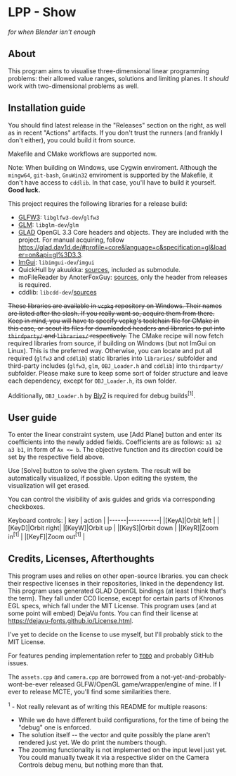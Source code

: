 # LPP - Show
*for when Blender isn't enough*

## About
This program aims to visualise three-dimensional linear programming problems: their allowed value ranges, solutions and limiting planes.
It *should* work with two-dimensional problems as well.

## Installation guide
You should find latest release in the "Releases" section on the right, as well as in recent "Actions" artifacts.
If you don't trust the runners (and frankly I don't either), you could build it from source.

Makefile and CMake workflows are supported now.

Note:
When building on Windows, use Cygwin enviroment. Although the `mingw64`, `git-bash`, `GnuWin32` enviroment is supported by the Makefile, it don't have access to `cddlib`. In that case, you'll have to build it yourself. **Good luck.**

This project requires the following libraries for a release build:
 * [GLFW3](https://github.com/glfw/glfw): `libglfw3-dev`/`glfw3`
 * [GLM](https://github.com/g-truc/glm): `libglm-dev`/`glm`
 * [GLAD](https://github.com/Dav1dde/glad) OpenGL 3.3 Core headers and objects. They are included with the project. For manual acquiring, follow https://glad.dav1d.de/#profile=core&language=c&specification=gl&loader=on&api=gl%3D3.3.
 * [ImGui](https://github.com/ocornut/imgui/): `libimgui-dev`/`imgui`
 * QuickHull by akuukka: [sources](https://github.com/akuukka/quickhull), included as submodule.
 * moFileReader by AnoterFoxGuy: [sources](https://github.com/AnotherFoxGuy/MofileReader), only the header from releases is required.
 * cddlib: `libcdd-dev`/[sources](https://github.com/cddlib/cddlib)

~~These libraries are available in `vcpkg` repository on Windows. Their names are listed after the slash. If you really want so, acquire them from there. Keep in mind, you will have to specify vcpkg's toolchain file for CMake in this case, or scout its files for downloaded headers and libraries to put into `thirdparty/` and `libraries/` respectively.~~
The CMake recipe will now fetch required libraries from source, if building on Windows (but not ImGui on Linux). This is the preferred way. Otherwise, you can locate and put all required (`glfw3` and `cddlib`) static libraries into `libraries/` subfolder and third-party includes (`glfw3`, `glm`, `OBJ_Loader.h` and `cddlib`) into `thirdparty/` subfolder. Please make sure to keep some sort of folder structure and leave each dependency, except for `OBJ_Loader.h`, its own folder.

Additionally, `OBJ_Loader.h` by [Bly7](https://github.com/Bly7/OBJ-Loader) is required for debug builds<sup>[1]</sup>.

## User guide
To enter the linear constraint system, use [Add Plane]
button and enter its coefficients into the newly added fields. Coefficients are as follows: `a1 a2 a3 b1`, in form of `Ax <= b`.
The objective function and its direction could be set by the respective field above.

Use [Solve] button to solve the given system. The result will be automatically visualized, if possible. Upon editing the system, the visualization will get erased.

You can control the visibility of axis guides and grids via corresponding checkboxes.

Keyboard controls:
| key  |  action   |
|------|-----------|
|[KeyA]|Orbit left |
|[KeyD]|Orbit right|
|[KeyW]|Orbit up   |
|[KeyS]|Orbit down |
|[KeyR]|Zoom in<sup>[1]</sup>    |
|[KeyF]|Zoom out<sup>[1]</sup>   |

## Credits, Licenses, Afterthoughts
This program uses and relies on other open-source libraries. you can check their respective licenses in their repositories, linked in the dependency list.
This program uses generated GLAD OpenGL bindings (at least I think that's the term). They fall under CC0 license, except for certain parts of Khronos EGL specs, which fall under the MIT License.
This program uses (and at some point will embed) DejaVu fonts. You can find their license at https://dejavu-fonts.github.io/License.html.

I've yet to decide on the license to use myself, but I'll probably stick to the MIT License.

For features pending implementation refer to [`TODO`](./TODO) and probably GitHub issues.

The `assets.cpp` and `camera.cpp` are borrowed from a not-yet-and-probably-wont-be-ever released GLFW/OpenGL game/wrapper/engine of mine. If I ever to release MCTE, you'll find some similarities there.

<sup>1</sup> - Not really relevant as of writing this README for multiple reasons:
* While we do have different build configurations, for the time of being the "debug" one is enforced.
* The solution itself -- the vector and quite possibly the plane aren't rendered just yet. We do print the numbers though.
* The zooming functionality is not implemented on the input level just yet. You could manually tweak it via a respective slider on the Camera Controls debug menu, but nothing more than that.

